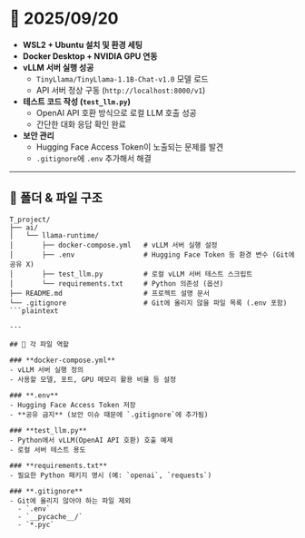 # 📌 2025/09/20
- **WSL2 + Ubuntu 설치 및 환경 세팅**
- **Docker Desktop + NVIDIA GPU 연동**
- **vLLM 서버 실행 성공**
  - `TinyLlama/TinyLlama-1.1B-Chat-v1.0` 모델 로드
  - API 서버 정상 구동 (`http://localhost:8000/v1`)
- **테스트 코드 작성 (`test_llm.py`)**
  - OpenAI API 호환 방식으로 로컬 LLM 호출 성공
  - 간단한 대화 응답 확인 완료
- **보안 관리**
  - Hugging Face Access Token이 노출되는 문제를 발견
  - `.gitignore`에 `.env` 추가해서 해결

---

## 📂 폴더 & 파일 구조

```plaintext
T_project/
├── ai/
│   └── llama-runtime/
│       ├── docker-compose.yml   # vLLM 서버 실행 설정
│       ├── .env                 # Hugging Face Token 등 환경 변수 (Git에 공유 X)
│       ├── test_llm.py          # 로컬 vLLM 서버 테스트 스크립트
│       └── requirements.txt     # Python 의존성 (옵션)
├── README.md                    # 프로젝트 설명 문서
└── .gitignore                   # Git에 올리지 않을 파일 목록 (.env 포함)
```plaintext

---

## 📝 각 파일 역할

### **docker-compose.yml**
- vLLM 서버 실행 정의
- 사용할 모델, 포트, GPU 메모리 활용 비율 등 설정

### **.env**
- Hugging Face Access Token 저장
- **공유 금지** (보안 이슈 때문에 `.gitignore`에 추가됨)

### **test_llm.py**
- Python에서 vLLM(OpenAI API 호환) 호출 예제
- 로컬 서버 테스트 용도

### **requirements.txt**
- 필요한 Python 패키지 명시 (예: `openai`, `requests`)

### **.gitignore**
- Git에 올리지 않아야 하는 파일 제외  
  - `.env`  
  - `__pycache__/`  
  - `*.pyc`  
